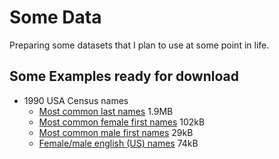 
# Some Data

Preparing some datasets that I plan to use at some point in life.

## Some Examples ready for download

- 1990 USA Census names
    + [Most common last names](http://rawgit.com/) 1.9MB
    + [Most common female first names](http://rawgit.com/) 102kB
    + [Most common male first names](http://rawgit.com/) 29kB
    + [Female/male english (US) names](http://rawgit.com/) 74kB

